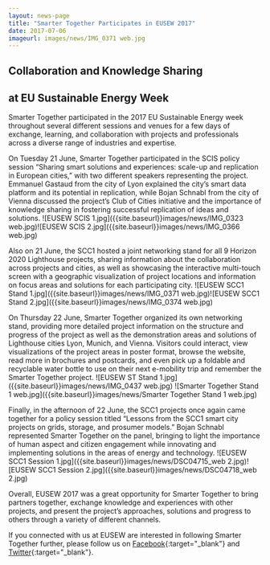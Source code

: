 ```yaml
---
layout: news-page
title: "Smarter Together Participates in EUSEW 2017"
date: 2017-07-06
imageurl: images/news/IMG_0371 web.jpg
---
```


<div class="multiline">
<h2><span class="ornament-news">Collaboration and Knowledge Sharing</span></h2>
<h2><span class="ornament-news">at EU Sustainable Energy Week</span></h2>
</div>

Smarter Together participated in the 2017 EU Sustainable Energy week throughout several different sessions and venues for a few days of exchange, learning, and collaboration with projects and professionals across a diverse range of industries and expertise.

On Tuesday 21 June, Smarter Together participated in the SCIS policy session “Sharing smart solutions and experiences: scale-up and replication in European cities,” with two different speakers representing the project. Emmanuel Gastaud from the city of Lyon explained the city’s smart data platform and its potential in replication, while Bojan Schnabl from the city of Vienna discussed the project’s Club of Cities initiative and the importance of knowledge sharing in fostering successful replication of ideas and solutions.
![EUSEW SCIS 1.jpg]({{site.baseurl}}images/news/IMG_0323 web.jpg)![EUSEW SCIS 2.jpg]({{site.baseurl}}images/news/IMG_0366 web.jpg) 

Also on 21 June, the SCC1 hosted a joint networking stand for all 9 Horizon 2020 Lighthouse projects, sharing information about the collaboration across projects and cities, as well as showcasing the interactive multi-touch screen with a geographic visualization of project locations and information on focus areas and solutions for each participating city.
![EUSEW SCC1 Stand 1.jpg]({{site.baseurl}}images/news/IMG_0371 web.jpg)![EUSEW SCC1 Stand 2.jpg]({{site.baseurl}}images/news/IMG_0374 web.jpg)

On Thursday 22 June, Smarter Together organized its own networking stand, providing more detailed project information on the structure and progress of the project as well as the demonstration areas and solutions of Lighthouse cities Lyon, Munich, and Vienna. Visitors could interact, view visualizations of the project areas in poster format, browse the website, read more in brochures and postcards, and even pick up a foldable and recyclable water bottle to use on their next e-mobility trip and remember the Smarter Together project.
![EUSEW ST Stand 1.jpg]({{site.baseurl}}images/news/IMG_0437 web.jpg) ![Smarter Together Stand 1 web.jpg]({{site.baseurl}}images/news/Smarter Together Stand 1 web.jpg)

Finally, in the afternoon of 22 June, the SCC1 projects once again came together for a policy session titled “Lessons from the SCC1 smart city projects on grids, storage, and prosumer models.” Bojan Schnabl represented Smarter Together on the panel, bringing to light the importance of human aspect and citizen engagement while innovating and implementing solutions in the areas of energy and technology.
![EUSEW SCC1 Session 1.jpg]({{site.baseurl}}images/news/DSC04715_web 2.jpg)![EUSEW SCC1 Session 2.jpg]({{site.baseurl}}images/news/DSC04718_web 2.jpg)

Overall, EUSEW 2017 was a great opportunity for Smarter Together to bring partners together, exchange knowledge and experiences with other projects, and present the project’s approaches, solutions and progress to others through a variety of different channels. 

If you connected with us at EUSEW are interested in following Smarter Together further, please follow us on [Facebook](https://www.facebook.com/SmarterTogetherProject/){:target="_blank"} and [Twitter](https://twitter.com/SmarterH2020){:target="_blank"}.

